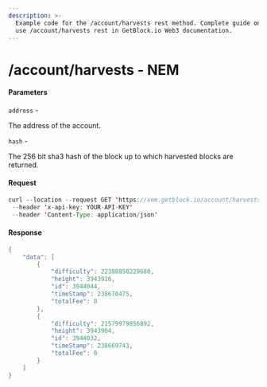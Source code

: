 ```yaml
---
description: >-
  Example code for the /account/harvests rest method. Сomplete guide on how to
  use /account/harvests rest in GetBlock.io Web3 documentation.
---
```


# /account/harvests - NEM

#### Parameters

`address` -

The address of the account.

`hash` -

The 256 bit sha3 hash of the block up to which harvested blocks are returned.

#### Request

```java
curl --location --request GET 'https://xem.getblock.io/account/harvests?address=NCXIQA4FF5JB6AMQ53NQ3ZMRD3X3PJEWDJJJIGHT&hash=ff8f8d88a65d499165c2e4fa1c95bd4d5366f71d7a62efc21b0df39b6c80613a' 
 --header 'x-api-key: YOUR-API-KEY' 
 --header 'Content-Type: application/json'
```

#### Response

```java
{
    "data": [
        {
            "difficulty": 22388850229680,
            "height": 3943916,
            "id": 3944044,
            "timeStamp": 238670475,
            "totalFee": 0
        },
        {
            "difficulty": 21579979856892,
            "height": 3943904,
            "id": 3944032,
            "timeStamp": 238669743,
            "totalFee": 0
        }
    ]
}
```
